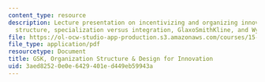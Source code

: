 ```yaml
---
content_type: resource
description: Lecture presentation on incentivizing and organizing innovators, organization
  structure, specialization versus integration, GlaxoSmithKline, and Wyeth.
file: https://ol-ocw-studio-app-production.s3.amazonaws.com/courses/15-351-managing-innovation-and-entrepreneurship-spring-2008/3aed82520e0e6429401ed449eb59943a_12_lec.pdf
file_type: application/pdf
resourcetype: Document
title: GSK, Organization Structure & Design for Innovation
uid: 3aed8252-0e0e-6429-401e-d449eb59943a
---
```

